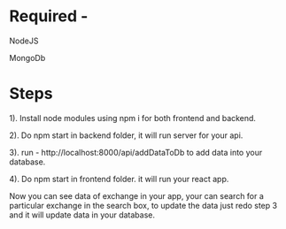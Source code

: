 # Required -

NodeJS

MongoDb

# Steps

1). Install node modules using npm i for both frontend and backend.

2). Do npm start in backend folder, it will run server for your api.

3). run - http://localhost:8000/api/addDataToDb to add data into your database.

4). Do npm start in frontend folder. it will run your react app.

Now you can see data of exchange in your app, your can search for a particular exchange in the search box, to update the data just redo step 3 and it will update data in your database.
